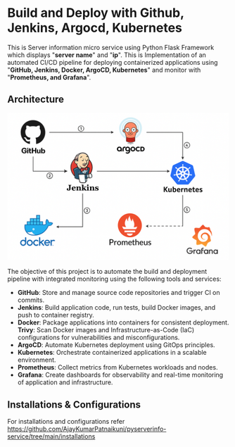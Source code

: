 # Build and Deploy with Github, Jenkins, Argocd, Kubernetes
This is Server information micro service using Python Flask Framework which displays "**server name**" and "**ip**".
This is Implementation of an automated CI/CD pipeline for deploying containerized applications using "**GitHub, Jenkins, Docker, ArgoCD, Kubernetes**" and monitor with "**Prometheus, and Grafana**".

## Architecture
![Architecture](images/architecture.png)


The objective of this project is to automate the build and deployment pipeline with integrated monitoring using the following tools and services:
- **GitHub**: Store and manage source code repositories and trigger CI on commits.
- **Jenkins**: Build application code, run tests, build Docker images, and push to container registry.
- **Docker**: Package applications into containers for consistent deployment.
**Trivy**: Scan Docker images and Infrastructure-as-Code (IaC) configurations for vulnerabilities and misconfigurations.
- **ArgoCD**: Automate Kubernetes deployment using GitOps principles.
- **Kubernetes**: Orchestrate containerized applications in a scalable environment.
- **Prometheus**: Collect metrics from Kubernetes workloads and nodes.
- **Grafana**: Create dashboards for observability and real-time monitoring of application and infrastructure.

## Installations & Configurations
For installations and configurations refer 
 https://github.com/AjayKumarPatnaikuni/pyserverinfo-service/tree/main/installations
